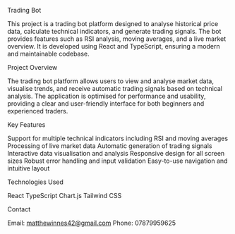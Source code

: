 Trading Bot

This project is a trading bot platform designed to analyse historical price data, calculate technical indicators, and generate trading signals. The bot provides features such as RSI analysis, moving averages, and a live market overview. It is developed using React and TypeScript, ensuring a modern and maintainable codebase.

Project Overview

The trading bot platform allows users to view and analyse market data, visualise trends, and receive automatic trading signals based on technical analysis. The application is optimised for performance and usability, providing a clear and user-friendly interface for both beginners and experienced traders.

Key Features

Support for multiple technical indicators including RSI and moving averages
Processing of live market data
Automatic generation of trading signals
Interactive data visualisation and analysis
Responsive design for all screen sizes
Robust error handling and input validation
Easy-to-use navigation and intuitive layout

Technologies Used

React
TypeScript
Chart.js
Tailwind CSS

Contact

 Email: matthewinnes42@gmail.com
 Phone: 07879959625
